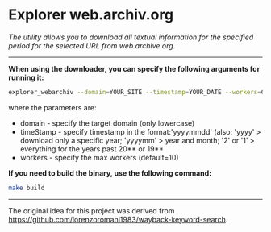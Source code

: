 # Explorer web.archiv.org
*The utility allows you to download all textual information for the specified period for the selected URL from web.archive.org.*

--------------------------

**When using the downloader, you can specify the following arguments for running it:**

```bash
explorer_webarchiv --domain=YOUR_SITE --timestamp=YOUR_DATE --workers=COUNT_WORKERS
```

where the parameters are:

* domain - specify the target domain (only lowercase)
* timeStamp - specify timestamp in the format:'yyyymmdd' (also: 'yyyy' > download only a specific year; 'yyyymm' > year and month; '2' or '1' > everything for the years past 20** or 19**
* workers - specify the max workers (default=10)

**If you need to build the binary, use the following command:**

```bash
make build
```

----

The original idea for this project was derived from https://github.com/lorenzoromani1983/wayback-keyword-search.
